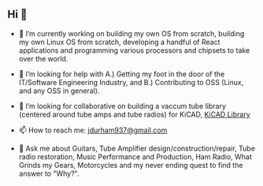 ## Hi 👋

- 🔭 I’m currently working on building my own OS from scratch, building my own Linux OS from scratch, developing a handful of React applications and programming various processors and chipsets to take over the world.

- 🤔 I’m looking for help with A.) Getting my foot in the door of the IT/Software Engineering Industry, and B.) Contributing to OSS (Linux, and any OSS in general).

- 👯 I’m looking for collaborative on building a vaccum tube library (centered around tube amps and tube radios) for KiCAD, [KiCAD Library](https://github.com/kilodelta8/kicad_vacuum_tube_library)

- 📫 How to reach me: jdurham937@gmail.com

- 💬 Ask me about Guitars, Tube Amplifier design/construction/repair, Tube radio restoration, Music Performance and Production, Ham Radio, What Grinds my Gears, Motorcycles and my never ending quest to find the answer to "Why?".


<!--
**kilodelta8/kilodelta8** is a ✨ _special_ ✨ repository because its `README.md` (this file) appears on your GitHub profile.

Here are some ideas to get you started:

- 🔭 I’m currently working on ...
- 🌱 I’m currently learning ...
- 👯 I’m looking to collaborate on ...
- 🤔 I’m looking for help with ...
- 💬 Ask me about ...
- 📫 How to reach me: ...
- 😄 Pronouns: ...
- ⚡ Fun fact: ...
-->
